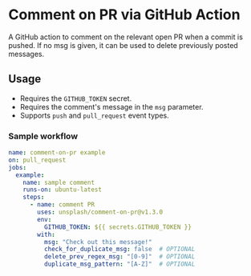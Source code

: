 # Comment on PR via GitHub Action

A GitHub action to comment on the relevant open PR when a commit is pushed. If no msg is given, it can be used to delete previously posted messages.

## Usage

- Requires the `GITHUB_TOKEN` secret.
- Requires the comment's message in the `msg` parameter.
- Supports `push` and `pull_request` event types.

### Sample workflow

```yaml
name: comment-on-pr example
on: pull_request
jobs:
  example:
    name: sample comment
    runs-on: ubuntu-latest
    steps:
      - name: comment PR
        uses: unsplash/comment-on-pr@v1.3.0
        env:
          GITHUB_TOKEN: ${{ secrets.GITHUB_TOKEN }}
        with:
          msg: "Check out this message!"
          check_for_duplicate_msg: false  # OPTIONAL
          delete_prev_regex_msg: "[0-9]"  # OPTIONAL
          duplicate_msg_pattern: "[A-Z]"  # OPTIONAL
```
